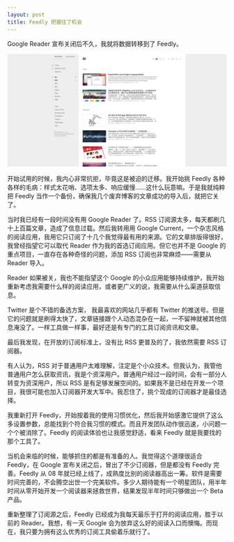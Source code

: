 ```yaml
---
layout: post
title: Feedly 把握住了机会
---
```


Google Reader 宣布关闭后不久，我就将数据转移到了 Feedly。

![](/images/posts/2013-06-20-feedly-get-the-chance/All.png)

开始试用的时候，我内心非常抗拒，毕竟这是被迫的迁移。我开始挑 Feedly 各种各样的毛病：样式太花哨、选项太多、响应缓慢……这什么玩意嘛。于是我就纯粹把 Feedly 当作一个备份，确保我几个废弃博客的文章成功的导入后，就把它关了。

当时我已经有一段时间没有用 Google Reader 了。RSS 订阅源太多，每天都刷几十上百篇文章，造成了信息过载。然后我转用用 Google Current，一个杂志风格的阅读应用，我用它只订阅了十几个我觉得最有用的来源。它的文章排版得很好，我曾经指望它可以取代 Reader 作为我的首选订阅应用。但它也并不是 Google 的重点项目，一直存在各种奇怪的问题，添加 RSS 订阅也非常麻烦——需要从 Reader 导入。

Reader 如果被关，我也不能指望这个 Google 的小众应用能够持续维护，我开始重新考虑我需要什么样的阅读应用，或者更广义的说，我需要从什么渠道获取信息。

Twitter 是个不错的备选方案， 我最喜欢的网站几乎都有 Twitter 的推送号。但是它的问题就是刷得太快了，文章链接跟个人动态混杂在一起，一不留神就被其他信息淹没了。一样工具做一样事，最好还是有专门的工具订阅资讯和文章。

最后我发现，在开放的订阅标准上，没有比 RSS 更普及的了，我依然需要 RSS 订阅器。

有人认为，RSS 对于普通用户太难理解，注定是个小众技术。但我认为，我管他普通用户怎么获取资讯，我是个资深用户。普通用户经过一段时间，会有一部分人转变为资深用户，所以 RSS 是有足够发展空间的。如果我不是已经在开发一个项目，我很可能也加入订阅器开发大军中。我忍住了，挑个现成的订阅器才是最佳选择。

我重新打开 Feedly，开始按着我的使用习惯优化，然后我开始感激它提供了这么多设置参数，总能找到个符合我习惯的模式。而且开发团队动作很迅速，小问题一个个被消除了。Feedly 的阅读体验也让我感觉舒适，看来 Feedly 就是我要找的那个工具了。

当机会来临的时候，能够抓住的都是有准备的人。我觉得这个道理很适合 Feedly，在 Google 宣布关闭之后，冒出了不少订阅器，但是都没有 Feedly 完善。Feedly 从 08 年就已经上线了，成熟度比别的阅读器高出一筹。软件是需要时间完善的，不会腾空出世一个完美软件。多少人期待能有一个明星团队，用半年时间从零开始开发一个阅读器来拯救世界，结果发现半年时间只够做出一个 Beta 产品。

重新整理了订阅源之后，Feedly 已经成为我每天最乐于打开的阅读应用，胜于以前的 Reader。我想，有一天 Google 会为放弃这么好的阅读入口而懊悔。而现在，我只要为拥有这么优秀的订阅工具偷着乐就行了。
